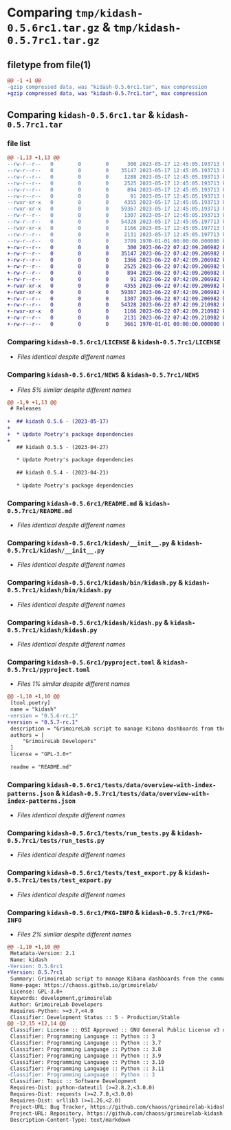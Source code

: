 # Comparing `tmp/kidash-0.5.6rc1.tar.gz` & `tmp/kidash-0.5.7rc1.tar.gz`

## filetype from file(1)

```diff
@@ -1 +1 @@
-gzip compressed data, was "kidash-0.5.6rc1.tar", max compression
+gzip compressed data, was "kidash-0.5.7rc1.tar", max compression
```

## Comparing `kidash-0.5.6rc1.tar` & `kidash-0.5.7rc1.tar`

### file list

```diff
@@ -1,13 +1,13 @@
--rw-r--r--   0        0        0      300 2023-05-17 12:45:05.193713 kidash-0.5.6rc1/AUTHORS
--rw-r--r--   0        0        0    35147 2023-05-17 12:45:05.193713 kidash-0.5.6rc1/LICENSE
--rw-r--r--   0        0        0     1288 2023-05-17 12:45:05.193713 kidash-0.5.6rc1/NEWS
--rw-r--r--   0        0        0     2525 2023-05-17 12:45:05.193713 kidash-0.5.6rc1/README.md
--rw-r--r--   0        0        0      894 2023-05-17 12:45:05.193713 kidash-0.5.6rc1/kidash/__init__.py
--rw-r--r--   0        0        0       91 2023-05-17 12:45:05.193713 kidash-0.5.6rc1/kidash/_version.py
--rwxr-xr-x   0        0        0     4355 2023-05-17 12:45:05.193713 kidash-0.5.6rc1/kidash/bin/kidash.py
--rwxr-xr-x   0        0        0    59367 2023-05-17 12:45:05.193713 kidash-0.5.6rc1/kidash/kidash.py
--rw-r--r--   0        0        0     1307 2023-05-17 12:45:05.193713 kidash-0.5.6rc1/pyproject.toml
--rw-r--r--   0        0        0    54328 2023-05-17 12:45:05.197713 kidash-0.5.6rc1/tests/data/overview-with-index-patterns.json
--rwxr-xr-x   0        0        0     1166 2023-05-17 12:45:05.197713 kidash-0.5.6rc1/tests/run_tests.py
--rw-r--r--   0        0        0     2131 2023-05-17 12:45:05.197713 kidash-0.5.6rc1/tests/test_export.py
--rw-r--r--   0        0        0     3709 1970-01-01 00:00:00.000000 kidash-0.5.6rc1/PKG-INFO
+-rw-r--r--   0        0        0      300 2023-06-22 07:42:09.206982 kidash-0.5.7rc1/AUTHORS
+-rw-r--r--   0        0        0    35147 2023-06-22 07:42:09.206982 kidash-0.5.7rc1/LICENSE
+-rw-r--r--   0        0        0     1366 2023-06-22 07:42:09.206982 kidash-0.5.7rc1/NEWS
+-rw-r--r--   0        0        0     2525 2023-06-22 07:42:09.206982 kidash-0.5.7rc1/README.md
+-rw-r--r--   0        0        0      894 2023-06-22 07:42:09.206982 kidash-0.5.7rc1/kidash/__init__.py
+-rw-r--r--   0        0        0       91 2023-06-22 07:42:09.206982 kidash-0.5.7rc1/kidash/_version.py
+-rwxr-xr-x   0        0        0     4355 2023-06-22 07:42:09.206982 kidash-0.5.7rc1/kidash/bin/kidash.py
+-rwxr-xr-x   0        0        0    59367 2023-06-22 07:42:09.206982 kidash-0.5.7rc1/kidash/kidash.py
+-rw-r--r--   0        0        0     1307 2023-06-22 07:42:09.206982 kidash-0.5.7rc1/pyproject.toml
+-rw-r--r--   0        0        0    54328 2023-06-22 07:42:09.210982 kidash-0.5.7rc1/tests/data/overview-with-index-patterns.json
+-rwxr-xr-x   0        0        0     1166 2023-06-22 07:42:09.210982 kidash-0.5.7rc1/tests/run_tests.py
+-rw-r--r--   0        0        0     2131 2023-06-22 07:42:09.210982 kidash-0.5.7rc1/tests/test_export.py
+-rw-r--r--   0        0        0     3661 1970-01-01 00:00:00.000000 kidash-0.5.7rc1/PKG-INFO
```

### Comparing `kidash-0.5.6rc1/LICENSE` & `kidash-0.5.7rc1/LICENSE`

 * *Files identical despite different names*

### Comparing `kidash-0.5.6rc1/NEWS` & `kidash-0.5.7rc1/NEWS`

 * *Files 5% similar despite different names*

```diff
@@ -1,9 +1,13 @@
 # Releases
 
+  ## kidash 0.5.6 - (2023-05-17)
+  
+  * Update Poetry's package dependencies
+
   ## kidash 0.5.5 - (2023-04-27)
   
   * Update Poetry's package dependencies
 
   ## kidash 0.5.4 - (2023-04-21)
   
   * Update Poetry's package dependencies
```

### Comparing `kidash-0.5.6rc1/README.md` & `kidash-0.5.7rc1/README.md`

 * *Files identical despite different names*

### Comparing `kidash-0.5.6rc1/kidash/__init__.py` & `kidash-0.5.7rc1/kidash/__init__.py`

 * *Files identical despite different names*

### Comparing `kidash-0.5.6rc1/kidash/bin/kidash.py` & `kidash-0.5.7rc1/kidash/bin/kidash.py`

 * *Files identical despite different names*

### Comparing `kidash-0.5.6rc1/kidash/kidash.py` & `kidash-0.5.7rc1/kidash/kidash.py`

 * *Files identical despite different names*

### Comparing `kidash-0.5.6rc1/pyproject.toml` & `kidash-0.5.7rc1/pyproject.toml`

 * *Files 1% similar despite different names*

```diff
@@ -1,10 +1,10 @@
 [tool.poetry]
 name = "kidash"
-version = "0.5.6-rc.1"
+version = "0.5.7-rc.1"
 description = "GrimoireLab script to manage Kibana dashboards from the command line"
 authors = [
     "GrimoireLab Developers"
 ]
 license = "GPL-3.0+"
 
 readme = "README.md"
```

### Comparing `kidash-0.5.6rc1/tests/data/overview-with-index-patterns.json` & `kidash-0.5.7rc1/tests/data/overview-with-index-patterns.json`

 * *Files identical despite different names*

### Comparing `kidash-0.5.6rc1/tests/run_tests.py` & `kidash-0.5.7rc1/tests/run_tests.py`

 * *Files identical despite different names*

### Comparing `kidash-0.5.6rc1/tests/test_export.py` & `kidash-0.5.7rc1/tests/test_export.py`

 * *Files identical despite different names*

### Comparing `kidash-0.5.6rc1/PKG-INFO` & `kidash-0.5.7rc1/PKG-INFO`

 * *Files 2% similar despite different names*

```diff
@@ -1,10 +1,10 @@
 Metadata-Version: 2.1
 Name: kidash
-Version: 0.5.6rc1
+Version: 0.5.7rc1
 Summary: GrimoireLab script to manage Kibana dashboards from the command line
 Home-page: https://chaoss.github.io/grimoirelab/
 License: GPL-3.0+
 Keywords: development,grimoirelab
 Author: GrimoireLab Developers
 Requires-Python: >=3.7,<4.0
 Classifier: Development Status :: 5 - Production/Stable
@@ -12,15 +12,14 @@
 Classifier: License :: OSI Approved :: GNU General Public License v3 or later (GPLv3+)
 Classifier: Programming Language :: Python :: 3
 Classifier: Programming Language :: Python :: 3.7
 Classifier: Programming Language :: Python :: 3.8
 Classifier: Programming Language :: Python :: 3.9
 Classifier: Programming Language :: Python :: 3.10
 Classifier: Programming Language :: Python :: 3.11
-Classifier: Programming Language :: Python :: 3
 Classifier: Topic :: Software Development
 Requires-Dist: python-dateutil (>=2.8.2,<3.0.0)
 Requires-Dist: requests (>=2.7.0,<3.0.0)
 Requires-Dist: urllib3 (>=1.26,<2.0)
 Project-URL: Bug Tracker, https://github.com/chaoss/grimoirelab-kidash/issues
 Project-URL: Repository, https://github.com/chaoss/grimoirelab-kidash
 Description-Content-Type: text/markdown
```

